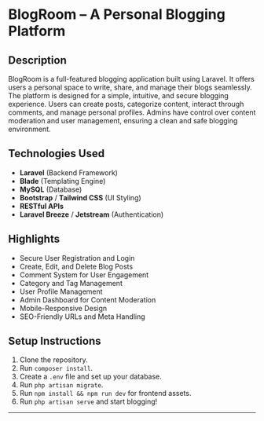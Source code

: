 # BlogRoom – A Personal Blogging Platform

## Description
BlogRoom is a full-featured blogging application built using Laravel. It offers users a personal space to write, share, and manage their blogs seamlessly. The platform is designed for a simple, intuitive, and secure blogging experience. Users can create posts, categorize content, interact through comments, and manage personal profiles. Admins have control over content moderation and user management, ensuring a clean and safe blogging environment.

## Technologies Used
- **Laravel** (Backend Framework)
- **Blade** (Templating Engine)
- **MySQL** (Database)
- **Bootstrap** / **Tailwind CSS** (UI Styling)
- **RESTful APIs**
- **Laravel Breeze** / **Jetstream** (Authentication)

## Highlights
- Secure User Registration and Login
- Create, Edit, and Delete Blog Posts
- Comment System for User Engagement
- Category and Tag Management
- User Profile Management
- Admin Dashboard for Content Moderation
- Mobile-Responsive Design
- SEO-Friendly URLs and Meta Handling

## Setup Instructions
1. Clone the repository.
2. Run `composer install`.
3. Create a `.env` file and set up your database.
4. Run `php artisan migrate`.
5. Run `npm install && npm run dev` for frontend assets.
6. Run `php artisan serve` and start blogging!

---

